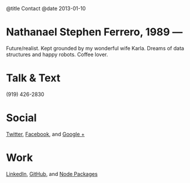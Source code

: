 @title Contact
@date 2013-01-10

# Nathanael Stephen Ferrero, 1989 &mdash;

Future/realist. Kept grounded by my wonderful wife Karla. Dreams of data structures and happy robots. Coffee lover.

# Talk & Text
(919) 426-2830

# Social
[Twitter](https://twitter.com/NateFerrero), [Facebook](https://facebook.com/nateferrero), and [Google +](https://plus.google.com/100145151089603808622)

# Work
[LinkedIn](http://www.linkedin.com/in/nateferrero), [GitHub](https://github.com/NateFerrero), and [Node Packages](https://npmjs.org/~NateFerrero)